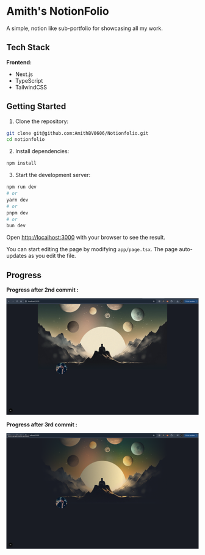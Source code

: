 # Amith's NotionFolio

A simple, notion like sub-portfolio for showcasing all my work.

## Tech Stack

**Frontend:**
- Next.js
- TypeScript
- TailwindCSS

## Getting Started

1. Clone the repository:
```sh
git clone git@github.com:AmithBV0606/Notionfolio.git
cd notionfolio
```

2. Install dependencies:
```sh
npm install
```

3. Start the development server:
```bash
npm run dev
# or
yarn dev
# or
pnpm dev
# or
bun dev
```

Open [http://localhost:3000](http://localhost:3000) with your browser to see the result.

You can start editing the page by modifying `app/page.tsx`. The page auto-updates as you edit the file.

## Progress 

**Progress after 2nd commit :**

<img src="./assets/Progress-1.png" />

**Progress after 3rd commit :**

<img src="./assets/Progress-2.png" />
